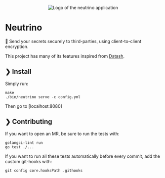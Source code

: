 <p align="center">
    <img src="https://github.com/corentindeboisset/neutrino/raw/master/frontend-src/public/neutrino_logo_large.svg" alt="Logo of the neutrino application" />
</p>

# Neutrino

📮 Send your secrets securely to third-parties, using client-to-client encryption.

This project has many of its features inspired from [Datash](https://github.com/datash/datash).

## ❯ Install

Simply run:

    make
    ./bin/neutrino serve -c config.yml

Then go to [localhost:8080]

## ❯ Contributing

If you want to open an MR, be sure to run the tests with:

    golangci-lint run
    go test ./...

If you want to run all these tests automatically before every commit, add the custom git-hooks with:

    git config core.hooksPath .githooks
